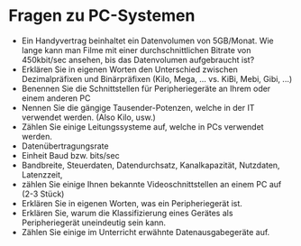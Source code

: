 # Fragen zu PC-Systemen
- Ein Handyvertrag beinhaltet ein Datenvolumen von 5GB/Monat. Wie lange kann man Filme mit einer durchschnittlichen Bitrate von 450kbit/sec ansehen, bis das Datenvolumen aufgebraucht ist? 
- Erklären Sie in eigenen Worten den Unterschied zwischen Dezimalpräfixen und Binärpräfixen (Kilo, Mega, ... vs. KiBi, Mebi, Gibi, ...)
- Benennen Sie die Schnittstellen für Peripheriegeräte an Ihrem oder einem anderen PC
- Nennen Sie die gängige Tausender-Potenzen, welche in der IT verwendet werden. (Also Kilo, usw.)
- Zählen Sie einige Leitungssysteme auf, welche in PCs verwendet werden.
- Datenübertragungsrate
- Einheit Baud bzw. bits/sec 
- Bandbreite, Steuerdaten, Datendurchsatz, Kanalkapazität, Nutzdaten, Latenzzeit, 
- zählen Sie einige Ihnen bekannte Videoschnittstellen an einem PC auf (2-3 Stück)
- Erklären Sie in eigenen Worten, was ein Peripheriegerät ist.
- Erklären Sie, warum die Klassifizierung eines Gerätes als Peripheriegerät uneindeutig sein kann.
- Zählen Sie einige im Unterricht erwähnte Datenausgabegeräte auf.

